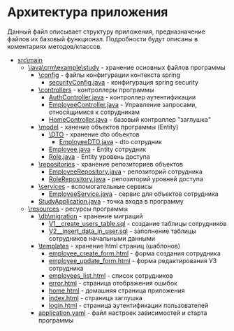 # Архитектура приложения

Данный файл описывает структуру приложения, предназначение файлов их базовый функционал. Подробности будут описаны в коментариях методов/классов. 

- [src\main](/src/main)
    - [\java\crm\example\study](/src/main/java/crm/example/study) - хранение основных файлов программы
        - [\config](/src/main/java/crm/example/study/config) - файлы конфигурации контекста spring
            - [securityConfig.java](/src/main/java/crm/example/study/config/securityConfig.java) - конфигурация spring security
        - [\controllers](/src/main/java/crm/example/study/controllers) - контроллеры программы
            - [AuthController.java](/src/main/java/crm/example/study/controllers/AuthController.java) - контроллер аутентификации
            - [EmployeeController.java](/src/main/java/crm/example/study/controllers/EmployeeController.java) - Управление запросами, относящимися к сотрудникам 
            - [HomeController.java](/src/main/java/crm/example/study/controllers/HomeController.java) - базовый контроллер "заглушка"
        - [\model](/src/main/java/crm/example/study/model) - ханение объектов программы (Entity)
            - [\DTO](/src/main/java/crm/example/study/model/DTO) - хранение dto объектов
                - [EmployeeDTO.java](/src/main/java/crm/example/study/model/DTO/EmployeeDTO.java) - dto сотрудник
            - [Employee.java](/src/main/java/crm/example/study/model/Employee.java) - Entity сотрудник
            - [Role.java](/src/main/java/crm/example/study/model/Role.java) - Entity уровень доступа
        - [\repositories](/src/main/java/crm/example/study/repositories) - хранение репозиториев объектов
            - [EmployeeRepository.java](/src/main/java/crm/example/study/repositories/EmployeeRepository.java) - репозиторий сотрудника
            - [RoleRepository.java](/src/main/java/crm/example/study/repositories/RoleRepository.java) - репозиторий уровней доступа
        - [\services](/src/main/java/crm/example/study/services) - вспомогательные сервисы
            - [EmployeeService.java](/src/main/java/crm/example/study/services/EmployeeService.java) - сервис для объектов сотрудника
        - [StudyApplication.java](/src/main/java/crm/example/study/StudyApplication.java) - точка входа в программу
    - [\resources](/src/main/resources) - ресурсы программы
        - [\db\migration](/src/main/resources/db/migration) - хранение миграций
            - [V1__create_users_table.sql](/src/main/resources/db/migration/V1__create_users_table.sql) - создание таблицы сотрудников
            - [V2__insert_data_in_user.sql](/src/main/resources/db/migration/V2__insert_data_in_user.sql) - заполнение таблицы сотрудников начальными данными
        - [\templates](/src/main/resources/templates) - хранение html страниц (шаблонов)
            - [employee_create_form.html](/src/main/resources/templates/employee_create_form.html) - форма создания сотрудника
            - [employee_update_form.html](/src/main/resources/templates/employee_update_form.html) - форма редактирования УЗ сотрудника
            - [employees_list.html](/src/main/resources/templates/employees_list.html) - список сотрудников
            - [error.html](/src/main/resources/templates/error.html) - страница отображения ошибок
            - [home.html](/src/main/resources/templates/home.html) - домашняя страница приложения
            - [index.html](/src/main/resources/templates/index.html) - страница заглушка
            - [login.html](/src/main/resources/templates/login.html) - страница аутентификации пользователей
        - [application.yaml](/src/main/resources/application.yaml) - файл настроек зависимостей и старта программы
